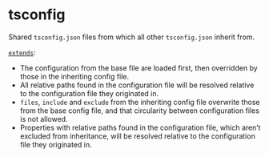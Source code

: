 # tsconfig

Shared `tsconfig.json` files from which all other `tsconfig.json` inherit from.

[`extends`](https://www.typescriptlang.org/tsconfig#extends):

- The configuration from the base file are loaded first, then overridden by those in the inheriting config file.
- All relative paths found in the configuration file will be resolved relative to the configuration file they originated in.
- `files`, `include` and `exclude` from the inheriting config file overwrite those from the base config file, and that circularity between configuration files is not allowed.
- Properties with relative paths found in the configuration file, which aren’t excluded from inheritance, will be resolved relative to the configuration file they originated in.